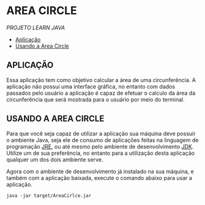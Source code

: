 # AREA CIRCLE
*PROJETO LEARN JAVA*
- [Aplicação](#aplicação)
- [Usando a Area Circle](#usando-a-area-circle)

## APLICAÇÃO

Essa aplicação tem como objetivo calcular a área de uma circunferência.
A aplicação não possui uma interface gráfica, no entanto com dados passados pelo usuário a aplicação é capaz de efetuar o calculo da área da circunferência que será mostrada para o usuário por meio do terminal.

## USANDO A AREA CIRCLE

Para que você seja capaz de utilizar a aplicação sua máquina deve possuir o ambiente Java, seja ele de consumo de aplicações feitas na linguagem de programação [JRE](https://java.com/pt-BR/download/), ou até mesmo pelo ambiente de desenvolvimento [JDK](https://www.oracle.com/java/technologies/javase-downloads.html). Utilize um de sua preferência, no entanto para a utilização desta aplicação qualquer um dos dois ambiente serve.

Agora com o ambiente de desenvolvimento já instalado na sua máquina, e também com a aplicação baixada, execute o comando abaixo para usar a aplicação.

```
java -jar target/AreaCirlce.jar
```
